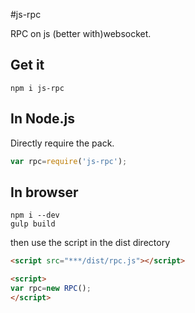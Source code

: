 #js-rpc

RPC on js (better with)websocket.

## Get it
```
npm i js-rpc
```

## In Node.js
Directly require the pack.
```javascript
var rpc=require('js-rpc');
```

## In browser
```
npm i --dev
gulp build
```
then use the script in the dist directory
```html
<script src="***/dist/rpc.js"></script>

<script>
var rpc=new RPC();
</script>
```
